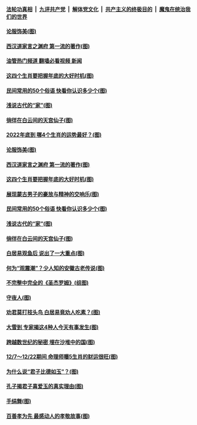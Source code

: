 ####  [法轮功真相](../../../../basic/blob/master/README.md?t=12110531) &nbsp;|&nbsp; [九评共产党](../../../../9ping.md/blob/master/README.md?t=12110531) &nbsp;|&nbsp; [解体党文化](../../../../jtdwh.md/blob/master/README.md?t=12110531)  &nbsp;|&nbsp; [共产主义的终极目的](../../../../gczydzjmd.md/blob/master/README.md?t=12110531) &nbsp;|&nbsp; [魔鬼在统治我们的世界](../../../../mgztzwmdsj.md/blob/master/README.md?t=12110531) 

#### [论服饰美(图)](../pages/p7/1023499.md?t=12110531) 

#### [西汉道家言之渊府 第一流的著作(图)](../pages/p7/1023698.md?t=12110531) 

#### [油管热门频道 翻墙必看视频 新闻](http://129.146.143.75:81/youtube.html?12110531)

#### [这四个生肖要把握年底的大好时机(图)](../pages/p7/1023677.md?t=12110531) 

#### [民间常用的50个俗语 快看你认识多少个(图)](../pages/p7/1021797.md?t=12110531) 

#### [浅说古代的“家”(图)](../pages/p7/1023104.md?t=12110531) 

#### [徜徉在白云间的天宫仙子(图)](../pages/p7/1019897.md?t=12110531) 

#### [2022年底到 哪4个生肖的运势最好？(图)](../pages/p7/1023679.md?t=12110531) 

#### [论服饰美(图)](../pages/p7/1023499.md?t=12110531) 

#### [西汉道家言之渊府 第一流的著作(图)](../pages/p7/1023698.md?t=12110531) 

#### [这四个生肖要把握年底的大好时机(图)](../pages/p7/1023677.md?t=12110531) 

#### [展现蒙古男子的豪放与精神的交响乐(图)](../pages/p7/1022896.md?t=12110531) 

#### [民间常用的50个俗语 快看你认识多少个(图)](../pages/p7/1021797.md?t=12110531) 

#### [浅说古代的“家”(图)](../pages/p7/1023104.md?t=12110531) 

#### [徜徉在白云间的天宫仙子(图)](../pages/p7/1019897.md?t=12110531) 

#### [白居易观鱼后 说出了一大重点(图)](../pages/p7/1022566.md?t=12110531) 

#### [何为“观震潮”？少人知的安徽古老传说(图)](../pages/p7/1023144.md?t=12110531) 

#### [不完整中完全的《圣杰罗姆》(组图)](../pages/p7/1023350.md?t=12110531) 

#### [守夜人(图)](../pages/p7/1023573.md?t=12110531) 

#### [劝君莫打枝头鸟 白居易竟劝人吃素？(图)](../pages/p7/1022564.md?t=12110531) 

#### [大雪到 专家揭这4种人今天有事发生(图)](../pages/p7/1023316.md?t=12110531) 

#### [跨越数世纪的秘密 埋在沙堆中的国(图)](../pages/p7/1023304.md?t=12110531) 

#### [12/7～12/22期间 命理师曝5生肖的财运很旺(图)](../pages/p7/1023213.md?t=12110531) 

#### [为什么说“君子比德如玉”？(图)](../pages/p7/1023096.md?t=12110531) 

#### [孔子揭君子喜爱玉的真实理由(图)](../pages/p7/1022337.md?t=12110531) 

#### [手绢舞(图)](../pages/p7/1022892.md?t=12110531) 

#### [百善孝为先 最感动人的孝敬故事(图)](../pages/p7/1023010.md?t=12110531) 

<img src='http://gfw-breaker.win/goodnews/indexes/p7.md' width='0px' height='0px'/>
